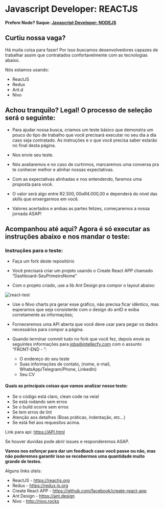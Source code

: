 #  Javascript Developer:  REACTJS

**Prefere Node? Saque: [Javascript Developer: NODEJS](https://github.com/br)**

## Curtiu nossa vaga? 

Há muita coisa para fazer! Por isso buscamos desenvolvedores capazes de trabalhar assim que contratados confortavelmente com as tecnologias abaixo.

Nós estamos usando:

- ReactJS
- Redux
- Ant.d
- Nivo

## Achou tranquilo? Legal! O processo de seleção será o seguinte: 

- Para ajudar nossa busca, criamos um teste básico que demonstra um pouco do tipo de trabalho que você precisará executar no seu dia a dia caso seja contratado. As instruções e o que você precisa saber estarão no final desta página.  

- Nos envie seu teste.

- Nós avaliaremos e no caso de curtirmos, marcaremos uma conversa pra te conhecer melhor e alinhar nossas expectativas.

- Com as expectativas alinhadas e nos entendendo, faremos uma proposta para você.
  
- O valor será algo entre R$2.500,00 a R$4.000,00 e dependerá do nível das skills que enxergarmos em você.

- Valores acertados e ambas as partes felizes, começaremos a nossa jornada ASAP!

## Acompanhou até aqui? Agora é só executar as instruções abaixo e nos mandar o teste:

### Instruções para o teste:

- Faça um fork deste repositório
- Você precisará criar um projeto usando o Create React APP chamado “Dashboard-SeuPrimeiroNome”
  
- Com o projeto criado, use a lib Ant Design pra compor o layout abaixo:

![react-test](https://image.ibb.co/nLwpP9/dashboard_para_teste.png)

- Use o Nivo charts pra gerar esse gráfico, não precisa ficar idêntico, mas esperamos que seja consistente com o design do antD e exiba corretamente as informações;


- Forneceremos uma API aberta que você deve usar para pegar os dados necessários para compor a página.
  
- Quando terminar commit tudo no fork que você fez, depois envie as seguintes informações para jobs@intellecfy.com com o assunto “FRONT-END - ”:
	- O endereço do seu teste
	- Suas informações de contato, (nome, e-mail, WhatsApp/Telegram/Phone, LinkedIn)
	- Seu CV
	
#### Quais as principais coisas que vamos analizar nesse teste:
- Se o código está claro, clean code na veia!
- Se está rodando sem erros
- Se o build ocorre sem erros
- Se tem erros de lint
- Atenção aos detalhes (Boas práticas, indentação, etc...)
- Se está fiel aos requesitos acima.


Link para api: https://API.html

Se houver duvidas pode abrir issues e responderemos ASAP.


**Vamos nos esforçar para dar um feedback caso você passe ou não, mas não poderemos garantir isso se recebermos uma quantidade muito grande de testes.**

Alguns links úteis:

- ReactJS - <https://reactjs.org>
- Redux - <https://redux.js.org>
- Create React APP - <https://github.com/facebook/create-react-app>
- Ant Design - <https://ant.design>
- Nivo - <http://nivo.rocks>
